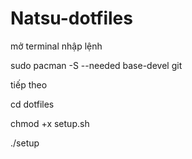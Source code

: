# Natsu-dotfiles

mở terminal nhập lệnh

sudo pacman -S --needed base-devel git

tiếp theo

cd dotfiles

chmod +x setup.sh

./setup
